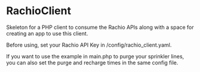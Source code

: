 # RachioClient
Skeleton for a PHP client to consume the Rachio APIs along with a space for creating an app to use this client.

Before using, set your Rachio API Key in /config/rachio_client.yaml. 

If you want to use the example in main.php to purge your sprinkler lines, you can also set the purge and recharge times in the same config file. 
